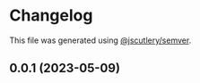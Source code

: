 # Changelog

This file was generated using [@jscutlery/semver](https://github.com/jscutlery/semver).

## 0.0.1 (2023-05-09)
